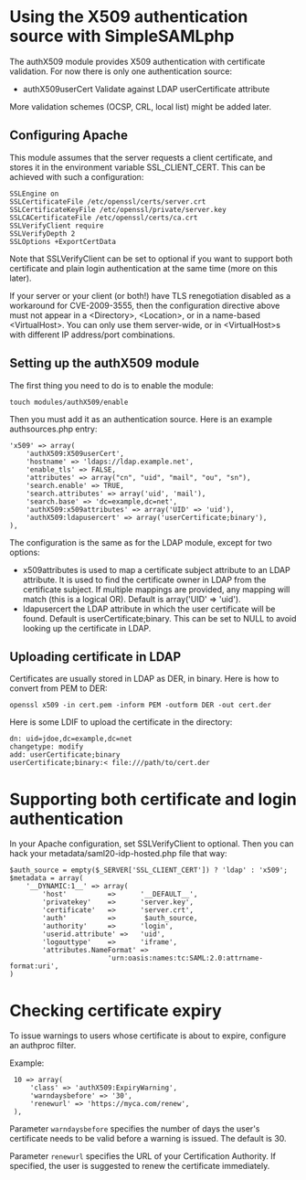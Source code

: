 Using the X509 authentication source with SimpleSAMLphp
=======================================================

The authX509 module provides X509 authentication with certificate
validation. For now there is only one authentication source:

* authX509userCert Validate against LDAP userCertificate attribute

More validation schemes (OCSP, CRL, local list) might be added later.

Configuring Apache
------------------

This module assumes that the server requests a client certificate, and
stores it in the environment variable SSL_CLIENT_CERT. This can be achieved
with such a configuration:

    SSLEngine on
    SSLCertificateFile /etc/openssl/certs/server.crt
    SSLCertificateKeyFile /etc/openssl/private/server.key
    SSLCACertificateFile /etc/openssl/certs/ca.crt
    SSLVerifyClient require
    SSLVerifyDepth 2
    SSLOptions +ExportCertData

Note that SSLVerifyClient can be set to optional if you want to support
both certificate and plain login authentication at the same time (more on
this later).

If your server or your client (or both!) have TLS renegotiation disabled
as a workaround for CVE-2009-3555, then the configuration directive above
must not appear in a &lt;Directory&gt;, &lt;Location&gt;, or in a name-based
&lt;VirtualHost&gt;. You can only use them server-wide, or in &lt;VirtualHost&gt;s
with different IP address/port combinations.


Setting up the authX509 module
------------------------------

The first thing you need to do is to enable the module:

    touch modules/authX509/enable

Then you must add it as an authentication source. Here is an
example authsources.php entry:

    'x509' => array(
        'authX509:X509userCert',
        'hostname' => 'ldaps://ldap.example.net',
        'enable_tls' => FALSE,
        'attributes' => array("cn", "uid", "mail", "ou", "sn"),
        'search.enable' => TRUE,
        'search.attributes' => array('uid', 'mail'),
        'search.base' => 'dc=example,dc=net',
        'authX509:x509attributes' => array('UID' => 'uid'),
        'authX509:ldapusercert' => array('userCertificate;binary'),
    ),

The configuration is the same as for the LDAP module, except for
two options:

* x509attributes is used to map a certificate subject attribute to
                 an LDAP attribute. It is used to find the certificate
                 owner in LDAP from the certificate subject. If multiple
                 mappings are provided, any mapping will match (this
                 is a logical OR). Default is array('UID' => 'uid').
* ldapusercert   the LDAP attribute in which the user certificate will
                 be found. Default is userCertificate;binary. This can
                 be set to NULL to avoid looking up the certificate in
                 LDAP.


Uploading certificate in LDAP
-----------------------------

Certificates are usually stored in LDAP as DER, in binary. Here is
how to convert from PEM to DER:

    openssl x509 -in cert.pem -inform PEM -outform DER -out cert.der

Here is some LDIF to upload the certificate in the directory:

    dn: uid=jdoe,dc=example,dc=net
    changetype: modify
    add: userCertificate;binary
    userCertificate;binary:< file:///path/to/cert.der


Supporting both certificate and login authentication
====================================================

In your Apache configuration, set SSLVerifyClient to optional. Then you
can hack your metadata/saml20-idp-hosted.php file that way:

    $auth_source = empty($_SERVER['SSL_CLIENT_CERT']) ? 'ldap' : 'x509';
    $metadata = array(
        '__DYNAMIC:1__' => array(
            'host'          =>      '__DEFAULT__',
            'privatekey'    =>      'server.key',
            'certificate'   =>      'server.crt',
            'auth'          =>       $auth_source,
            'authority'     =>      'login',
            'userid.attribute' =>   'uid',
            'logouttype'    =>      'iframe',
            'attributes.NameFormat' =>
                            'urn:oasis:names:tc:SAML:2.0:attrname-format:uri',
    )

Checking certificate expiry
===========================

To issue warnings to users whose certificate is about to expire, configure an authproc filter.

Example:

     10 => array(
         'class' => 'authX509:ExpiryWarning',
         'warndaysbefore' => '30',
         'renewurl' => 'https://myca.com/renew',
     ),

Parameter `warndaysbefore` specifies the number of days the user's certificate needs to be valid before a warning is
issued. The default is 30.

Parameter `renewurl` specifies the URL of your Certification Authority. If specified, the user is suggested to renew the
certificate immediately.
